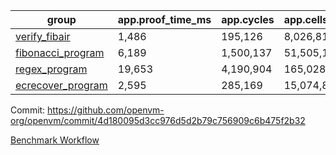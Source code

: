 | group | app.proof_time_ms | app.cycles | app.cells_used | leaf.proof_time_ms | leaf.cycles | leaf.cells_used |
| -- | -- | -- | -- | -- | -- | -- |
| [verify_fibair](https://github.com/openvm-org/openvm/blob/benchmark-results/benchmarks/verify_fibair-4d180095d3cc976d5d2b79c756909c6b475f2b32.md) | 1,486 |  195,126 |  8,026,812 |- | - | - |
| [fibonacci_program](https://github.com/openvm-org/openvm/blob/benchmark-results/benchmarks/fibonacci-4d180095d3cc976d5d2b79c756909c6b475f2b32.md) | 6,189 |  1,500,137 |  51,505,102 | 15,576 |  3,173,407 |  128,880,747 |
| [regex_program](https://github.com/openvm-org/openvm/blob/benchmark-results/benchmarks/regex-4d180095d3cc976d5d2b79c756909c6b475f2b32.md) | 19,653 |  4,190,904 |  165,028,173 | 31,295 |  6,523,510 |  291,307,039 |
| [ecrecover_program](https://github.com/openvm-org/openvm/blob/benchmark-results/benchmarks/ecrecover-4d180095d3cc976d5d2b79c756909c6b475f2b32.md) | 2,595 |  285,169 |  15,074,875 | 42,274 |  9,647,527 |  439,948,371 |


Commit: https://github.com/openvm-org/openvm/commit/4d180095d3cc976d5d2b79c756909c6b475f2b32

[Benchmark Workflow](https://github.com/openvm-org/openvm/actions/runs/12645803501)
